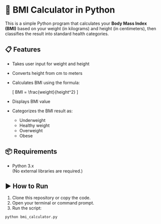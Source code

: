# 🧮 BMI Calculator in Python

This is a simple Python program that calculates your **Body Mass Index (BMI)** based on your weight (in kilograms) and height (in centimeters), then classifies the result into standard health categories.

## 📋 Features

- Takes user input for weight and height
- Converts height from cm to meters
- Calculates BMI using the formula:
  
  \[
  BMI = \frac{weight}{height^2}
  \]

- Displays BMI value
- Categorizes the BMI result as:
  - Underweight
  - Healthy weight
  - Overweight
  - Obese

## 📦 Requirements

- Python 3.x  
(No external libraries are required.)

## ▶️ How to Run

1. Clone this repository or copy the code.
2. Open your terminal or command prompt.
3. Run the script:

```bash
python bmi_calculator.py
